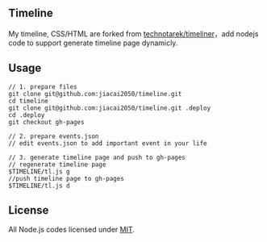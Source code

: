 ## Timeline

My timeline, CSS/HTML are forked from [technotarek/timeliner](https://github.com/technotarek/timeliner)，add nodejs code to support generate timeline page dynamicly.

## Usage

```
// 1. prepare files
git clone git@github.com:jiacai2050/timeline.git
cd timeline
git clone git@github.com:jiacai2050/timeline.git .deploy
cd .deploy
git checkout gh-pages

// 2. prepare events.json
// edit events.json to add important event in your life

// 3. generate timeline page and push to gh-pages
// regenerate timeline page
$TIMELINE/tl.js g
//push timeline page to gh-pages
$TIMELINE/tl.js d
```

## License

All Node.js codes licensed under [MIT](http://liujiacai.net/license/MIT.html?year=2015).
